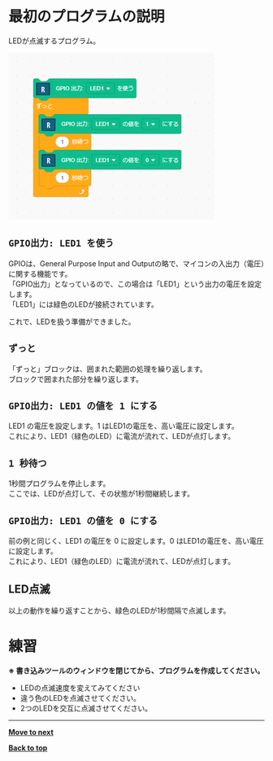 # 最初のプログラムの説明

LEDが点滅するプログラム。

![最初のプログラム](./images/step2.png)

## `GPIO出力: LED1 を使う`

GPIOは、General Purpose Input and Outputの略で、マイコンの入出力（電圧）に関する機能です。<br>
「GPIO出力」となっているので、この場合は「LED1」という出力の電圧を設定します。<br>
「LED1」には緑色のLEDが接続されています。

これで、LEDを扱う準備ができました。

## `ずっと`

「ずっと」ブロックは、囲まれた範囲の処理を繰り返します。<br>
ブロックで囲まれた部分を繰り返します。

## `GPIO出力: LED1 の値を 1 にする`

LED1 の電圧を設定します。1 はLED1の電圧を、高い電圧に設定します。<br>
これにより、LED1（緑色のLED）に電流が流れて、LEDが点灯します。

## `1 秒待つ`

1秒間プログラムを停止します。<br>
ここでは、LEDが点灯して、その状態が1秒間継続します。

## `GPIO出力: LED1 の値を 0 にする`

前の例と同じく、LED1 の電圧を 0 に設定します。0 はLED1の電圧を、高い電圧に設定します。<br>
これにより、LED1（緑色のLED）に電流が流れて、LEDが点灯します。


## LED点滅

以上の動作を繰り返すことから、緑色のLEDが1秒間隔で点滅します。

# 練習

**※ 書き込みツールのウィンドウを閉じてから、プログラムを作成してください。**

- LEDの点滅速度を変えてみてください
- 違う色のLEDを点滅させてください。
- 2つのLEDを交互に点滅させてください。

<hr/>


[**Move to next**](./2nd_circuit.md)


[**Back to top**](./README.md)

